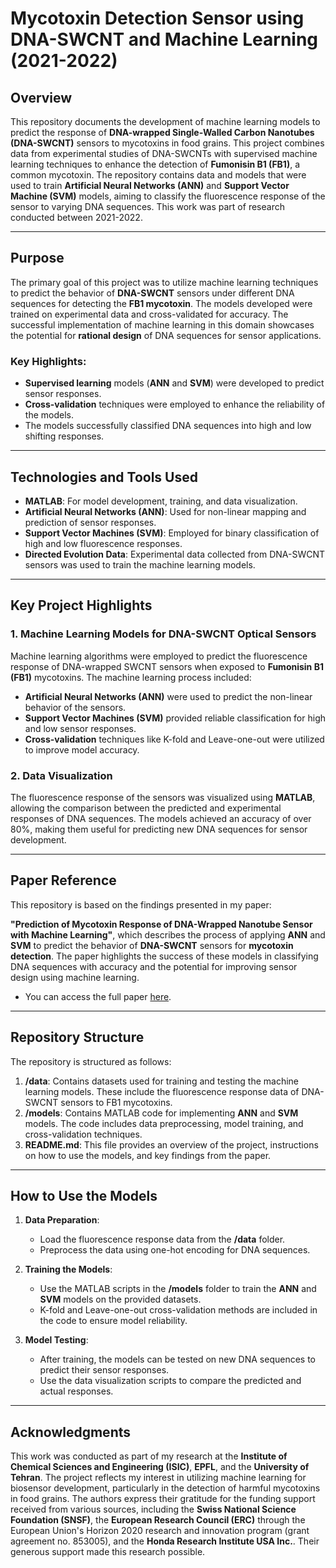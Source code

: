 # Mycotoxin Detection Sensor using DNA-SWCNT and Machine Learning (2021-2022)

## Overview
This repository documents the development of machine learning models to predict the response of **DNA-wrapped Single-Walled Carbon Nanotubes (DNA-SWCNT)** sensors to mycotoxins in food grains. This project combines data from experimental studies of DNA-SWCNTs with supervised machine learning techniques to enhance the detection of **Fumonisin B1 (FB1)**, a common mycotoxin. 
The repository contains data and models that were used to train **Artificial Neural Networks (ANN)** and **Support Vector Machine (SVM)** models, aiming to classify the fluorescence response of the sensor to varying DNA sequences. This work was part of research conducted between 2021-2022.

---

## Purpose
The primary goal of this project was to utilize machine learning techniques to predict the behavior of **DNA-SWCNT** sensors under different DNA sequences for detecting the **FB1 mycotoxin**. The models developed were trained on experimental data and cross-validated for accuracy. The successful implementation of machine learning in this domain showcases the potential for **rational design** of DNA sequences for sensor applications.

### Key Highlights:
- **Supervised learning** models (**ANN** and **SVM**) were developed to predict sensor responses.
- **Cross-validation** techniques were employed to enhance the reliability of the models.
- The models successfully classified DNA sequences into high and low shifting responses.

---

## Technologies and Tools Used
- **MATLAB**: For model development, training, and data visualization.
- **Artificial Neural Networks (ANN)**: Used for non-linear mapping and prediction of sensor responses.
- **Support Vector Machines (SVM)**: Employed for binary classification of high and low fluorescence responses.
- **Directed Evolution Data**: Experimental data collected from DNA-SWCNT sensors was used to train the machine learning models.

---

## Key Project Highlights

### 1. Machine Learning Models for DNA-SWCNT Optical Sensors
Machine learning algorithms were employed to predict the fluorescence response of DNA-wrapped SWCNT sensors when exposed to **Fumonisin B1 (FB1)** mycotoxins. The machine learning process included:
- **Artificial Neural Networks (ANN)** were used to predict the non-linear behavior of the sensors.
- **Support Vector Machines (SVM)** provided reliable classification for high and low sensor responses.
- **Cross-validation** techniques like K-fold and Leave-one-out were utilized to improve model accuracy.

### 2. Data Visualization
The fluorescence response of the sensors was visualized using **MATLAB**, allowing the comparison between the predicted and experimental responses of DNA sequences. The models achieved an accuracy of over 80%, making them useful for predicting new DNA sequences for sensor development.

---

## Paper Reference
This repository is based on the findings presented in my paper:

**"Prediction of Mycotoxin Response of DNA-Wrapped Nanotube Sensor with Machine Learning"**, which describes the process of applying **ANN** and **SVM** to predict the behavior of **DNA-SWCNT** sensors for **mycotoxin detection**. The paper highlights the success of these models in classifying DNA sequences with accuracy and the potential for improving sensor design using machine learning.

- You can access the full paper [here](https://doi.org/10.1101/2023.09.07.556334).

---

## Repository Structure
The repository is structured as follows:

1. **/data**: Contains datasets used for training and testing the machine learning models. These include the fluorescence response data of DNA-SWCNT sensors to FB1 mycotoxins.
2. **/models**: Contains MATLAB code for implementing **ANN** and **SVM** models. The code includes data preprocessing, model training, and cross-validation techniques.
3. **README.md**: This file provides an overview of the project, instructions on how to use the models, and key findings from the paper.

---

## How to Use the Models
1. **Data Preparation**:
   - Load the fluorescence response data from the **/data** folder.
   - Preprocess the data using one-hot encoding for DNA sequences.

2. **Training the Models**:
   - Use the MATLAB scripts in the **/models** folder to train the **ANN** and **SVM** models on the provided datasets.
   - K-fold and Leave-one-out cross-validation methods are included in the code to ensure model reliability.

3. **Model Testing**:
   - After training, the models can be tested on new DNA sequences to predict their sensor responses.
   - Use the data visualization scripts to compare the predicted and actual responses.

---

## Acknowledgments
This work was conducted as part of my research at the **Institute of Chemical Sciences and Engineering (ISIC)**, **EPFL**, and the **University of Tehran**. The project reflects my interest in utilizing machine learning for biosensor development, particularly in the detection of harmful mycotoxins in food grains. The authors express their gratitude for the funding support received from various sources, including the **Swiss National Science Foundation (SNSF)**, the **European Research Council (ERC)** through the European Union's Horizon 2020 research and innovation program (grant agreement no. 853005), and the **Honda Research Institute USA Inc.**. Their generous support made this research possible.


